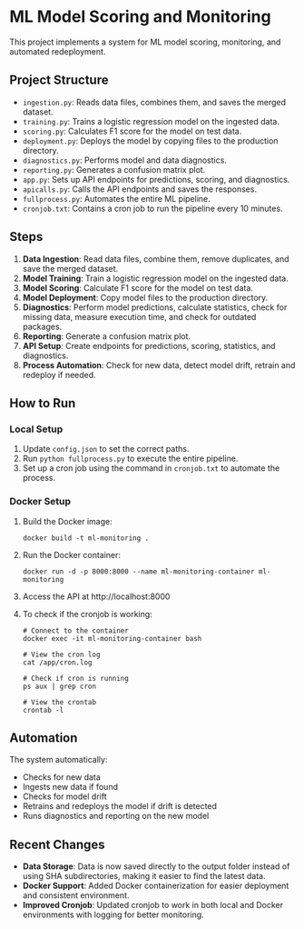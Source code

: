 # ML Model Scoring and Monitoring

This project implements a system for ML model scoring, monitoring, and automated redeployment.

## Project Structure

- `ingestion.py`: Reads data files, combines them, and saves the merged dataset.
- `training.py`: Trains a logistic regression model on the ingested data.
- `scoring.py`: Calculates F1 score for the model on test data.
- `deployment.py`: Deploys the model by copying files to the production directory.
- `diagnostics.py`: Performs model and data diagnostics.
- `reporting.py`: Generates a confusion matrix plot.
- `app.py`: Sets up API endpoints for predictions, scoring, and diagnostics.
- `apicalls.py`: Calls the API endpoints and saves the responses.
- `fullprocess.py`: Automates the entire ML pipeline.
- `cronjob.txt`: Contains a cron job to run the pipeline every 10 minutes.

## Steps

1. **Data Ingestion**: Read data files, combine them, remove duplicates, and save the merged dataset.
2. **Model Training**: Train a logistic regression model on the ingested data.
3. **Model Scoring**: Calculate F1 score for the model on test data.
4. **Model Deployment**: Copy model files to the production directory.
5. **Diagnostics**: Perform model predictions, calculate statistics, check for missing data, measure execution time, and check for outdated packages.
6. **Reporting**: Generate a confusion matrix plot.
7. **API Setup**: Create endpoints for predictions, scoring, statistics, and diagnostics.
8. **Process Automation**: Check for new data, detect model drift, retrain and redeploy if needed.

## How to Run

### Local Setup
1. Update `config.json` to set the correct paths.
2. Run `python fullprocess.py` to execute the entire pipeline.
3. Set up a cron job using the command in `cronjob.txt` to automate the process.

### Docker Setup
1. Build the Docker image:
   ```
   docker build -t ml-monitoring .
   ```

2. Run the Docker container:
   ```
   docker run -d -p 8000:8000 --name ml-monitoring-container ml-monitoring
   ```

3. Access the API at http://localhost:8000

4. To check if the cronjob is working:
   ```
   # Connect to the container
   docker exec -it ml-monitoring-container bash

   # View the cron log
   cat /app/cron.log

   # Check if cron is running
   ps aux | grep cron

   # View the crontab
   crontab -l
   ```

## Automation

The system automatically:
- Checks for new data
- Ingests new data if found
- Checks for model drift
- Retrains and redeploys the model if drift is detected
- Runs diagnostics and reporting on the new model

## Recent Changes

- **Data Storage**: Data is now saved directly to the output folder instead of using SHA subdirectories, making it easier to find the latest data.
- **Docker Support**: Added Docker containerization for easier deployment and consistent environment.
- **Improved Cronjob**: Updated cronjob to work in both local and Docker environments with logging for better monitoring.
